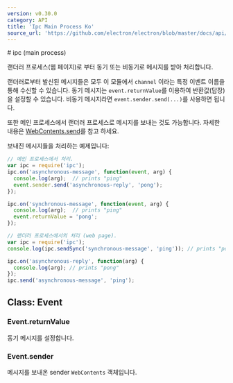 ```yaml
---
version: v0.30.0
category: API
title: 'Ipc Main Process Ko'
source_url: 'https://github.com/electron/electron/blob/master/docs/api/ipc-main-process-ko.md'
---
```


﻿# ipc (main process)

랜더러 프로세스(웹 페이지)로 부터 동기 또는 비동기로 메시지를 받아 처리합니다.

랜더러로부터 발신된 메시지들은 모두 이 모듈에서 `channel` 이라는 특정 이벤트 이름을 통해 수신할 수 있습니다.
동기 메시지는 `event.returnValue`를 이용하여 반환값(답장)을 설정할 수 있습니다. 비동기 메시지라면 `event.sender.send(...)`를 사용하면 됩니다.

또한 메인 프로세스에서 랜더러 프로세스로 메시지를 보내는 것도 가능합니다.
자세한 내용은 [WebContents.send](http://electron.atom.io/docs/v0.30.0/api/browser-window-ko#webcontentssendchannel-args)를 참고 하세요.

보내진 메시지들을 처리하는 예제입니다:

```javascript
// 메인 프로세스에서 처리.
var ipc = require('ipc');
ipc.on('asynchronous-message', function(event, arg) {
  console.log(arg);  // prints "ping"
  event.sender.send('asynchronous-reply', 'pong');
});

ipc.on('synchronous-message', function(event, arg) {
  console.log(arg);  // prints "ping"
  event.returnValue = 'pong';
});
```

```javascript
// 랜더러 프로세스에서의 처리 (web page).
var ipc = require('ipc');
console.log(ipc.sendSync('synchronous-message', 'ping')); // prints "pong"

ipc.on('asynchronous-reply', function(arg) {
  console.log(arg); // prints "pong"
});
ipc.send('asynchronous-message', 'ping');
```

## Class: Event

### Event.returnValue

동기 메시지를 설정합니다.

### Event.sender

메시지를 보내온 sender `WebContents` 객체입니다.
